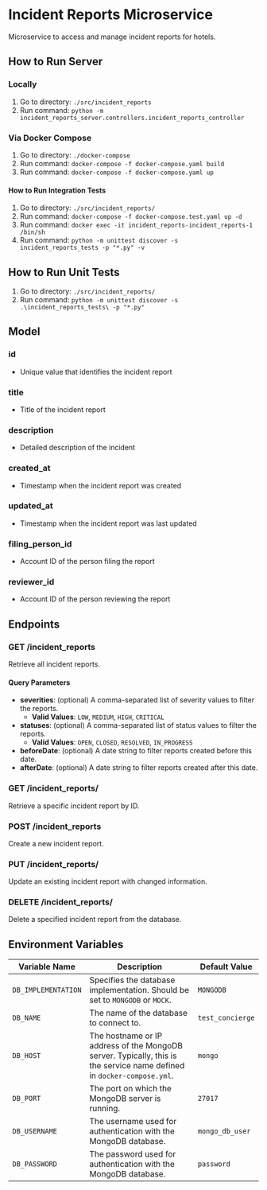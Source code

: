 # Incident Reports Microservice
Microservice to access and manage incident reports for hotels.

## How to Run Server
### Locally
1. Go to directory: `./src/incident_reports`
2. Run command: `python -m incident_reports_server.controllers.incident_reports_controller`

### Via Docker Compose
1. Go to directory: `./docker-compose`
2. Run command: `docker-compose -f docker-compose.yaml build`
3. Run command: `docker-compose -f docker-compose.yaml up`

#### How to Run Integration Tests
1. Go to directory: `./src/incident_reports/`
2. Run command: `docker-compose -f docker-compose.test.yaml up -d`
3. Run command: `docker exec -it incident_reports-incident_reports-1 /bin/sh`
4. Run command: `python -m unittest discover -s incident_reports_tests -p "*.py" -v`

## How to Run Unit Tests
1. Go to directory: `./src/incident_reports/`
2. Run command: `python -m unittest discover -s .\incident_reports_tests\ -p "*.py"`

## Model

### id
* Unique value that identifies the incident report

### title
* Title of the incident report

### description
* Detailed description of the incident

### created_at
* Timestamp when the incident report was created

### updated_at
* Timestamp when the incident report was last updated

### filing_person_id
* Account ID of the person filing the report

### reviewer_id
* Account ID of the person reviewing the report

## Endpoints
### GET /incident_reports
Retrieve all incident reports.

#### Query Parameters
- **severities**: (optional) A comma-separated list of severity values to filter the reports. 
  - **Valid Values**: `LOW`, `MEDIUM`, `HIGH`, `CRITICAL`
- **statuses**: (optional) A comma-separated list of status values to filter the reports. 
  - **Valid Values**: `OPEN`, `CLOSED`, `RESOLVED`, `IN_PROGRESS`
- **beforeDate**: (optional) A date string to filter reports created before this date.
- **afterDate**: (optional) A date string to filter reports created after this date.

### GET /incident_reports/<id>
Retrieve a specific incident report by ID.

### POST /incident_reports
Create a new incident report.

### PUT /incident_reports/<id>
Update an existing incident report with changed information.

### DELETE /incident_reports/<id>
Delete a specified incident report from the database.

## Environment Variables
| Variable Name        | Description                                                       | Default Value    |
|----------------------|-------------------------------------------------------------------|------------------|
| `DB_IMPLEMENTATION`  | Specifies the database implementation. Should be set to `MONGODB` or `MOCK`. | `MONGODB`        |
| `DB_NAME`            | The name of the database to connect to.                           | `test_concierge` |
| `DB_HOST`            | The hostname or IP address of the MongoDB server. Typically, this is the service name defined in `docker-compose.yml`. | `mongo`          |
| `DB_PORT`            | The port on which the MongoDB server is running.                  | `27017`          |
| `DB_USERNAME`        | The username used for authentication with the MongoDB database.   | `mongo_db_user`  |
| `DB_PASSWORD`        | The password used for authentication with the MongoDB database.   | `password`       |
